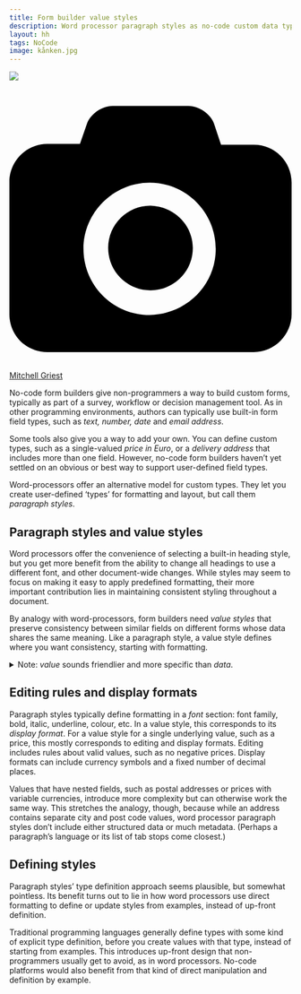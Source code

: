 ```yaml
---
title: Form builder value styles
description: Word processor paragraph styles as no-code custom data types
layout: hh
tags: NoCode
image: kånken.jpg
---
```


![](kånken.jpg)

<a class="unsplash" href="https://unsplash.com/photos/psDzkLlifxQ" rel="noopener noreferrer"><span><svg xmlns="http://www.w3.org/2000/svg" viewBox="0 0 32 32"><title>unsplash-logo</title><path d="M20.8 18.1c0 2.7-2.2 4.8-4.8 4.8s-4.8-2.1-4.8-4.8c0-2.7 2.2-4.8 4.8-4.8 2.7.1 4.8 2.2 4.8 4.8zm11.2-7.4v14.9c0 2.3-1.9 4.3-4.3 4.3h-23.4c-2.4 0-4.3-1.9-4.3-4.3v-15c0-2.3 1.9-4.3 4.3-4.3h3.7l.8-2.3c.4-1.1 1.7-2 2.9-2h8.6c1.2 0 2.5.9 2.9 2l.8 2.4h3.7c2.4 0 4.3 1.9 4.3 4.3zm-8.6 7.5c0-4.1-3.3-7.5-7.5-7.5-4.1 0-7.5 3.4-7.5 7.5s3.3 7.5 7.5 7.5c4.2-.1 7.5-3.4 7.5-7.5z"></path></svg></span><span>Mitchell Griest</span></a>

No-code form builders give non-programmers a way to build custom forms, typically as part of a survey, workflow or decision management tool.
As in other programming environments, authors can typically use built-in form field types, such as _text, number, date_ and _email address_.

Some tools also give you a way to add your own.
You can define custom types, such as a single-valued _price in Euro_, or a _delivery address_ that includes more than one field.
However, no-code form builders haven’t yet settled on an obvious or best way to support user-defined field types.

Word-processors offer an alternative model for custom types.
They let you create user-defined ‘types’ for formatting and layout, but call them _paragraph styles_.

## Paragraph styles and value styles

Word processors offer the convenience of selecting a built-in heading style, but you get more benefit from the ability to change all headings to use a different font, and other document-wide changes.
While styles may seem to focus on making it easy to apply predefined formatting, their more important contribution lies in maintaining consistent styling throughout a document.

By analogy with word-processors, form builders need _value styles_ that preserve consistency between similar fields on different forms whose data shares the same meaning.
Like a paragraph style, a value style defines where you want consistency, starting with formatting.

<details>
<summary>Note: <em>value</em> sounds friendlier and more specific than <em>data</em>.</summary>
This context lets us get away with blurring the distinction between a concrete instance and the abstract category, ignoring the difference between <a href="https://www.martinfowler.com/bliki/EvansClassification.html">value types and entities</a>.
No-code environments can improve their authoring experience with this kind of simplification, and traditional developers often get it wrong anyway.
</details>

## Editing rules and display formats

Paragraph styles typically define formatting in a _font_ section: font family, bold, italic, underline, colour, etc.
In a value style, this corresponds to its _display format_.
For a value style for a single underlying value, such as a price, this mostly corresponds to editing and display formats.
Editing includes rules about valid values, such as no negative prices.
Display formats can include currency symbols and a fixed number of decimal places.

Values that have nested fields, such as postal addresses or prices with variable currencies, introduce more complexity but can otherwise work the same way.
This stretches the analogy, though, because while an address contains separate city and post code values, word processor paragraph styles don’t include either structured data or much metadata.
(Perhaps a paragraph’s language or its list of tab stops come closest.)

## Defining styles

Paragraph styles’ type definition approach seems plausible, but somewhat pointless.
Its benefit turns out to lie in how word processors use direct formatting to define or update styles from examples, instead of up-front definition.

Traditional programming languages generally define types with some kind of explicit type definition, before you create values with that type, instead of starting from examples.
This introduces up-front design that non-programmers usually get to avoid, as in word processors.
No-code platforms would also benefit from that kind of direct manipulation and definition by example.
